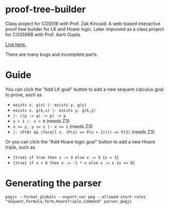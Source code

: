 # proof-tree-builder
Class project for COS516 with Prof. Zak Kincaid: A web-based interactive proof tree builder for LK and Hoare logic. Later improved as a class project for COS598B with Prof. Aarti Gupta.

[Live here.](https://joom.github.io/proof-tree-builder/src/)

There are many bugs and incomplete parts.

# Guide

You can click the "Add LK goal" button to add a new sequent calculus goal to prove, such as

* `exists x. g(x) |- exists y. g(y)`
* `exists x. g(k,x) |- exists y. g(k,y)`
* `|- ((p -> q) -> p) -> p`
* `x > 1 |- x > 0` (needs Z3)
* `x <= y, y <= z |- x <= z` (needs Z3)
* `|- (P(0) && (forall x. (P(x) => P(x + 1)))) => P(3)` (needs Z3)

Or you can click the "Add Hoare logic goal" button to add a new Hoare triple, such as

* `{true} if true then x := 3 else x := 5 {x = 3}`
* `{true} if x < 0 then x := -1 * x else x := x {x >= 0}`

# Generating the parser

```
pegjs --format globals --export-var peg --allowed-start-rules "Sequent,Formula,Term,HoareTriple,Command" parser.pegjs
```
